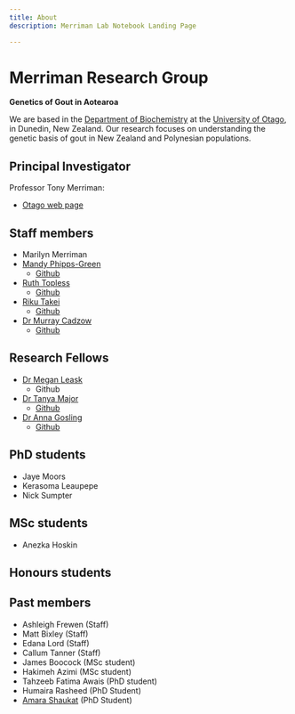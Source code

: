 ```yaml
---
title: About
description: Merriman Lab Notebook Landing Page

---
```


# Merriman Research Group


**Genetics of Gout in Aotearoa**


We are based in the [Department of Biochemistry](https://biochem.otago.ac.nz/) at the [University of Otago](https://www.otago.ac.nz), in Dunedin, New Zealand.
Our research focuses on understanding the genetic basis of gout in New Zealand and Polynesian populations.


## Principal Investigator

Professor Tony Merriman:

- [Otago web page](https://www.otago.ac.nz/biochemistry/people/profile/index.html?id=216)

## Staff members

- Marilyn Merriman
- [Mandy Phipps-Green]()
  - [Github](https://github.com/mandyphippsgreen)
- [Ruth Topless]()
  - [Github](https://github.com/ruthtopless)
- [Riku Takei]()
  - [Github](https://github.com/rikutakei)
- [Dr Murray Cadzow](https://www.otago.ac.nz/healthsciences/expertise/profile/index.html?id=3137)
  - [Github](https://github.com/murraycadzow)



## Research Fellows

- [Dr Megan Leask](https://www.otago.ac.nz/biochemistry/people/profile/index.html?id=2087)
  - Github
- [Dr Tanya Major](https://www.otago.ac.nz/biochemistry/people/profile/index.html?id=2639)
  - [Github](https://github.com/geeketics)
- [Dr Anna Gosling](https://www.otago.ac.nz/bms/expertise/profile/index.html?id=2947)
  - [Github](https://github.com/anna-gosling)



## PhD students

- Jaye Moors
- Kerasoma Leaupepe
- Nick Sumpter

## MSc students

- Anezka Hoskin

## Honours students


## Past members

- Ashleigh Frewen (Staff)
- Matt Bixley (Staff)
- Edana Lord (Staff)
- Callum Tanner (Staff)
- James Boocock (MSc student)
- Hakimeh Azimi (MSc student)
- Tahzeeb Fatima Awais (PhD student)
- Humaira Rasheed (PhD Student)
- [Amara Shaukat](https://github.com/Amara-Shaukat) (PhD Student)
